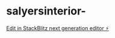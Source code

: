 # salyersinterior-

[Edit in StackBlitz next generation editor ⚡️](https://stackblitz.com/~/github.com/zachary-salyers1/salyersinterior-)